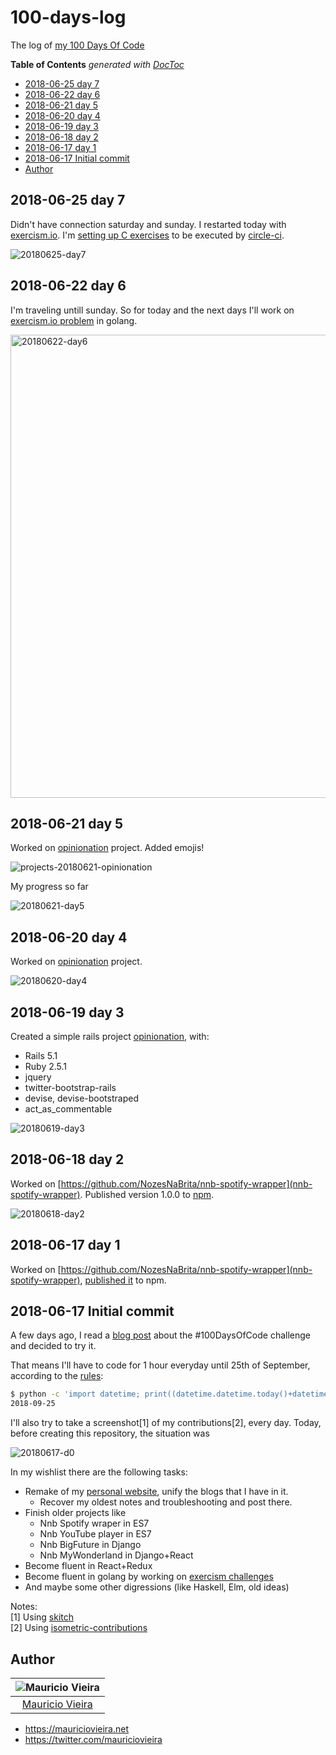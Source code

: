 # 100-days-log
The log of [my 100 Days Of Code](https://medium.freecodecamp.org/join-the-100daysofcode-556ddb4579e4)


<!-- START doctoc generated TOC please keep comment here to allow auto update -->
<!-- DON'T EDIT THIS SECTION, INSTEAD RE-RUN doctoc TO UPDATE -->
**Table of Contents**  *generated with [DocToc](https://github.com/thlorenz/doctoc)*

- [2018-06-25 day 7](#2018-06-25-day-7)
- [2018-06-22 day 6](#2018-06-22-day-6)
- [2018-06-21 day 5](#2018-06-21-day-5)
- [2018-06-20 day 4](#2018-06-20-day-4)
- [2018-06-19 day 3](#2018-06-19-day-3)
- [2018-06-18 day 2](#2018-06-18-day-2)
- [2018-06-17 day 1](#2018-06-17-day-1)
- [2018-06-17 Initial commit](#2018-06-17-initial-commit)
- [Author](#author)

<!-- END doctoc generated TOC please keep comment here to allow auto update -->

## 2018-06-25 day 7

Didn't have connection saturday and sunday. I restarted today with [exercism.io](https://github.com/mauriciovieira/exercism-tracks). I'm [setting up C exercises](https://github.com/mauriciovieira/exercism-tracks/pull/4) to be executed by [circle-ci](https://circleci.com/gh/mauriciovieira/exercism-tracks/).

![20180625-day7](https://user-images.githubusercontent.com/95258/41834212-13636f9c-785c-11e8-823b-32cac7c449cc.png)

## 2018-06-22 day 6

I'm traveling untill sunday. So for today and the next days I'll work on [exercism.io problem](https://github.com/mauriciovieira/exercism-tracks) in golang.

<img width="741" alt="20180622-day6" src="https://user-images.githubusercontent.com/95258/41795775-a9fc97cc-766c-11e8-8ba2-a861e0706dff.png">

## 2018-06-21 day 5

Worked on [opinionation](https://github.com/mauriciovieira/opinionation) project. Added emojis!

![projects-20180621-opinionation](https://user-images.githubusercontent.com/95258/41699816-5fa70b1a-752e-11e8-9086-d664ea4713ca.png)

My progress so far

![20180621-day5](https://user-images.githubusercontent.com/95258/41699820-627e9aa6-752e-11e8-956c-9afc600f5cb7.png)

## 2018-06-20 day 4

Worked on [opinionation](https://github.com/mauriciovieira/opinionation) project.

![20180620-day4](https://user-images.githubusercontent.com/95258/41639300-e2336412-7465-11e8-8492-869071f959cb.png)

## 2018-06-19 day 3

Created a simple rails project [opinionation](https://github.com/mauriciovieira/opinionation), with:
* Rails 5.1
* Ruby 2.5.1
* jquery
* twitter-bootstrap-rails
* devise, devise-bootstraped
* act_as_commentable

![20180619-day3](https://user-images.githubusercontent.com/95258/41580462-a84e9e6e-73a3-11e8-9e25-811129d694a7.png)

## 2018-06-18 day 2

Worked on [https://github.com/NozesNaBrita/nnb-spotify-wrapper](nnb-spotify-wrapper). Published version 1.0.0 to [npm](https://www.npmjs.com/package/nnb-spotify-wrapper).

![20180618-day2](https://user-images.githubusercontent.com/95258/41521547-41ecb9bc-72db-11e8-9535-7cf314075803.png)


## 2018-06-17 day 1

Worked on [https://github.com/NozesNaBrita/nnb-spotify-wrapper](nnb-spotify-wrapper), [published it](https://www.npmjs.com/package/nnb-spotify-wrapper) to npm.

## 2018-06-17 Initial commit

A few days ago, I read a [blog post](https://www.codingame.com/blog/100-days-of-code-challenge/) about the #100DaysOfCode challenge and decided to try it.

That means I'll have to code for 1 hour everyday until 25th of September, according to the [rules](https://github.com/kallaway/100-days-of-code/blob/master/rules.md):

```bash
$ python -c 'import datetime; print((datetime.datetime.today()+datetime.timedelta(100)).strftime("%F"))'
2018-09-25
```

I'll also try to take a screenshot[1] of my contributions[2], every day. Today, before creating this repository, the situation was

![20180617-d0](https://user-images.githubusercontent.com/95258/41507132-f13ea79c-7234-11e8-80fa-788a9d838c1b.png)

In my wishlist there are the following tasks:

* Remake of my [personal website](https://mauriciovieira.net), unify the blogs that I have in it.
  * Recover my oldest notes and troubleshooting and post there.
* Finish older projects like
  * Nnb Spotify wraper in ES7
  * Nnb YouTube player in ES7
  * Nnb BigFuture in Django
  * Nnb MyWonderland in Django+React
* Become fluent in React+Redux
* Become fluent in golang by working on [exercism challenges](https://github.com/mauriciovieira/exercism-tracks)
* And maybe some other digressions (like Haskell, Elm, old ideas)

Notes: <br />
[1] Using [skitch](https://github.com/mauriciovieira/eiitp/commit/d24825654191aee096c27297ba694f5a56866388)<br />
[2] Using [isometric-contributions](https://github.com/jasonlong/isometric-contributions)

## Author

| ![Mauricio Vieira](https://avatars2.githubusercontent.com/u/95258?s=150&v=4)|
|:---------------------:|
|  [Mauricio Vieira](https://github.com/mauriciovieira/)   |

+ <https://mauriciovieira.net>
+ <https://twitter.com/mauriciovieira>
